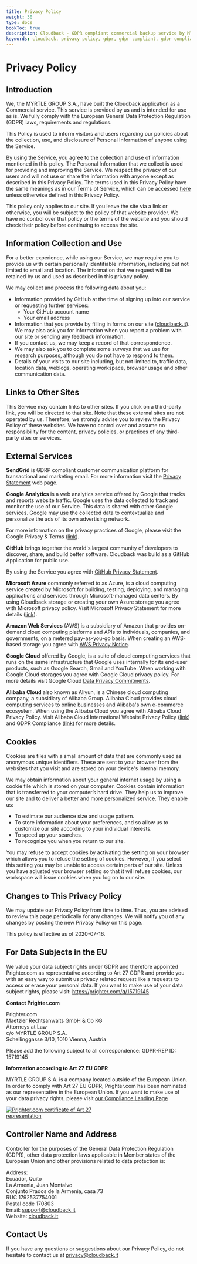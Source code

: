 ```yaml
---
title: Privacy Policy
weight: 30
type: docs
bookToc: true
description: Cloudback - GDPR compliant commercial backup service by MYRTLE GROUP.
keywords: cloudback, privacy policy, gdpr, gdpr compliant, gdpr compliant backup service, gdpr compliant backup services, gdpr compliant backup solution, gdpr compliant backup solutions, gdpr compliant backup tool, gdpr compliant backup tools, gdpr compliant backup software, gdpr compliant backup service provider, gdpr compliant backup service providers, gdpr compliant backup solution provider, gdpr compliant backup solution providers, gdpr compliant backup tool provider, gdpr compliant backup tool providers, gdpr compliant backup software provider, gdpr compliant backup software providers
---
```


# Privacy Policy

## Introduction

We, the MYRTLE GROUP S.A., have built the Cloudback application as a Commercial service. This service is provided by us and is intended for use as is. We fully comply with the European General Data Protection Regulation (GDPR) laws, requirements and regulations.

This Policy is used to inform visitors and users regarding our policies about the collection, use, and disclosure of Personal Information of anyone using the Service.

By using the Service, you agree to the collection and use of information mentioned in this policy. The Personal Information that we collect is used for providing and improving the Service. We respect the privacy of our users and will not use or share the information with anyone except as described in this Privacy Policy. The terms used in this Privacy Policy have the same meanings as in our Terms of Service, which can be accessed [here](https://docs.cloudback.it/terms/) unless otherwise defined in this Privacy Policy.

This policy only applies to our site. If you leave the site via a link or otherwise, you will be subject to the policy of that website provider. We have no control over that policy or the terms of the website and you should check their policy before continuing to access the site.

## Information Collection and Use

For a better experience, while using our Service, we may require you to provide us with certain personally identifiable information, including but not limited to email and location. The information that we request will be retained by us and used as described in this privacy policy.

We may collect and process the following data about you:

* Information provided by GitHub at the time of signing up into our service or requesting further services: 
  - Your GitHub account name
  - Your email address
* Information that you provide by filling in forms on our site ([cloudback.it](https://cloudback.it)). We may also ask you for information when you report a problem with our site or sending any feedback information.
* If you contact us, we may keep a record of that correspondence.
* We may also ask you to complete some surveys that we use for research purposes, although you do not have to respond to them.
* Details of your visits to our site including, but not limited to, traffic data, location data, weblogs, operating workspace, browser usage and other communication data.

## Links to Other Sites

This Service may contain links to other sites. If you click on a third-party link, you will be directed to that site. Note that these external sites are not operated by us. Therefore, we strongly advise you to review the Privacy Policy of these websites. We have no control over and assume no responsibility for the content, privacy policies, or practices of any third-party sites or services.

## External Services

**SendGrid** is GDRP compliant customer communication platform for transactional and marketing email. For more information visit the [Privacy Statement](https://www.twilio.com/legal/privacy) web page.

**Google Analytics** is a web analytics service offered by Google that tracks and reports website traffic. Google uses the data collected to track and monitor the use of our Service. This data is shared with other Google services. Google may use the collected data to contextualize and personalize the ads of its own advertising network.

For more information on the privacy practices of Google, please visit the Google Privacy & Terms ([link](https://www.google.com/intl/en/policies/privacy/)).

**GitHub** brings together the world's largest community of developers to discover, share, and build better software. Cloudback was build as a GitHub Application for public use.

By using the Service you agree with [GitHub Privacy Statement](https://help.github.com/en/github/site-policy/github-privacy-statement).

**Microsoft Azure** commonly referred to as Azure, is a cloud computing service created by Microsoft for building, testing, deploying, and managing applications and services through Microsoft-managed data centers. By using Cloudback storage or creating your own Azure storage you agree with Microsoft privacy policy. Visit Microsoft Privacy Statement for more details ([link](https://privacy.microsoft.com/en-us/PrivacyStatement)).

**Amazon Web Services** (AWS) is a subsidiary of Amazon that provides on-demand cloud computing platforms and APIs to individuals, companies, and governments, on a metered pay-as-you-go basis. When creating an AWS-based storage you agree with [AWS Privacy Notice](https://aws.amazon.com/ru/privacy/).

**Google Cloud** offered by Google, is a suite of cloud computing services that runs on the same infrastructure that Google uses internally for its end-user products, such as Google Search, Gmail and YouTube. When working with Google Cloud storages you agree with Google Cloud privacy policy. For more details visit Google Cloud [Data Privacy Commitments](https://cloud.google.com/security/privacy).

**Alibaba Cloud** also known as Aliyun, is a Chinese cloud computing company, a subsidiary of Alibaba Group. Alibaba Cloud provides cloud computing services to online businesses and Alibaba's own e-commerce ecosystem. When using the Alibaba Cloud you agree with Alibaba Cloud Privacy Policy. Visit Alibaba Cloud International Website Privacy Policy ([link](https://www.alibabacloud.com/help/faq-detail/42425.htm)) and GDPR Compliance ([link](https://www.alibabacloud.com/trust-center/gdpr)) for more details.

## Cookies

Cookies are files with a small amount of data that are commonly used as anonymous unique identifiers. These are sent to your browser from the websites that you visit and are stored on your device's internal memory.

We may obtain information about your general internet usage by using a cookie file which is stored on your computer. Cookies contain information that is transferred to your computer’s hard drive. They help us to improve our site and to deliver a better and more personalized service. They enable us:

 - To estimate our audience size and usage pattern.
 - To store information about your preferences, and so allow us to customize our site according to your individual interests.
 - To speed up your searches.
 - To recognize you when you return to our site.
 
You may refuse to accept cookies by activating the setting on your browser which allows you to refuse the setting of cookies. However, if you select this setting you may be unable to access certain parts of our site. Unless you have adjusted your browser setting so that it will refuse cookies, our workspace will issue cookies when you log on to our site.

## Changes to This Privacy Policy

We may update our Privacy Policy from time to time. Thus, you are advised to review this page periodically for any changes. We will notify you of any changes by posting the new Privacy Policy on this page.

This policy is effective as of 2020-07-16.

## For Data Subjects in the EU

We value your data subject rights under GDPR and therefore appointed Prighter.com as representative according to Art 27 GDPR and provide you with an easy way to submit us privacy related request like a requests to access or erase your personal data. If you want to make use of your data subject rights, please visit: https://prighter.com/q/15719145

  **Contact Prighter.com**

  Prighter.com </br>
  Maetzler Rechtsanwalts GmbH & Co KG </br>
  Attorneys at Law </br>
  c/o MYRTLE GROUP S.A. </br>
  Schellinggasse 3/10, 1010 Vienna, Austria </br>

  Please add the following subject to all correspondence:
  GDPR-REP ID: 15719145
  
**Information according to Art 27 EU GDPR**

MYRTLE GROUP S.A. is a company located outside of the European Union. In order to comply with Art 27 EU GDPR, Prighter.com has been nominated as our representative in the European Union. If you want to
make use of your data privacy rights, please visit [our Compliance Landing Page](https://prighter.com/q/15719145)

<a href="https://prighter.com/q/15719145"><img style="max-width: 301px; max-height: 148px;" src="https://prighter.com/certificateofrepresentation/15719145/getwebcertificate.png"
     alt="Prighter.com certificate of Art 27 representation"></a>

## Controller Name and Address

Controller for the purposes of the General Data Protection Regulation (GDPR), other data protection laws applicable in Member states of the European Union and other provisions related to data protection is:

Address: </br>
Ecuador, Quito </br>
La Armenia, Juan Montalvo </br> 
Conjunto Prados de la Armenia, casa 73 </br>
RUC 1792537754001 </br>
Postal code 170803 </br>
Email: support@cloudback.it </br>
Website: [cloudback.it](https://cloudback.it)

## Contact Us

If you have any questions or suggestions about our Privacy Policy, do not hesitate to contact us at privacy@cloudback.it
